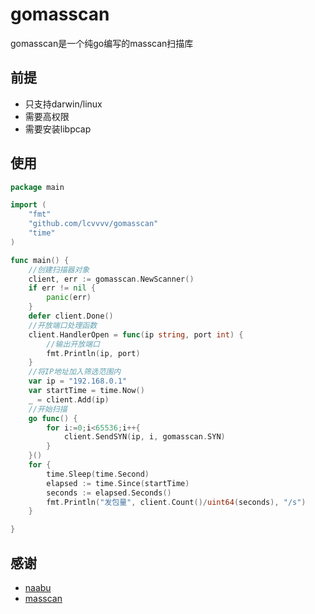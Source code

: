 # gomasscan
gomasscan是一个纯go编写的masscan扫描库

## 前提

 - 只支持darwin/linux
 - 需要高权限
 - 需要安装libpcap
 
## 使用
    
```go
package main

import (
    "fmt"
    "github.com/lcvvvv/gomasscan"
    "time"
)

func main() {
	//创建扫描器对象
	client, err := gomasscan.NewScanner()
	if err != nil {
		panic(err)
	}
	defer client.Done()
	//开放端口处理函数
	client.HandlerOpen = func(ip string, port int) {
		//输出开放端口
		fmt.Println(ip, port)
	}
	//将IP地址加入筛选范围内
	var ip = "192.168.0.1"
	var startTime = time.Now()
	_ = client.Add(ip)
    //开始扫描
	go func() {
		for i:=0;i<65536;i++{
			client.SendSYN(ip, i, gomasscan.SYN)
		}
	}()
	for {
		time.Sleep(time.Second)
		elapsed := time.Since(startTime)
		seconds := elapsed.Seconds()
		fmt.Println("发包量", client.Count()/uint64(seconds), "/s")
	}

}
```

## 感谢

 - [naabu](https://github.com/projectdiscovery/naabu)
 - [masscan](https://github.com/zan8in/masscan)